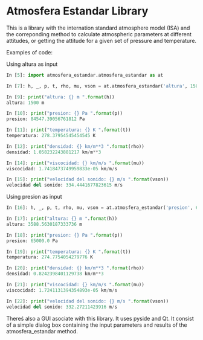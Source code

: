 Atmosfera Estandar Library
================================

This is a library with the internation standard atmosphere model (ISA) and the correponding method 
to calculate atmospheric parameters at different attitudes, or getting the attitude for a given set
of pressure and temperature.

Examples of code:

Using altura as input

```python
In [5]: import atmosfera_estandar.atmosfera_estandar as at

In [7]: h, _, p, t, rho, mu, vson = at.atmosfera_estandar('altura', 1500, deltaT=0)

In [9]: print("altura: {} m ".format(h))
altura: 1500 m

In [10]: print("presion: {} Pa ".format(p))
presion: 84547.39056761812 Pa

In [11]: print("temperatura: {} K ".format(t))
temperatura: 278.37954545454545 K

In [12]: print("densidad: {} km/m**3 ".format(rho))
densidad: 1.058232243881217 km/m**3

In [14]: print("viscocidad: {} km/m/s ".format(mu))
viscocidad: 1.7418473749959833e-05 km/m/s

In [15]: print("velocidad del sonido: {} m/s ".format(vson))
velocidad del sonido: 334.4441677823615 m/s
```

Using presion as input

```python
In [16]: h, _, p, t, rho, mu, vson = at.atmosfera_estandar('presion', 65000.0, deltaT=10)

In [17]: print("altura: {} m ".format(h))
altura: 3588.5630187333736 m

In [18]: print("presion: {} Pa ".format(p))
presion: 65000.0 Pa

In [19]: print("temperatura: {} K ".format(t))
temperatura: 274.7754054279776 K

In [20]: print("densidad: {} km/m**3 ".format(rho))
densidad: 0.8242398401129738 km/m**3

In [21]: print("viscocidad: {} km/m/s ".format(mu))
viscocidad: 1.7241131394354893e-05 km/m/s

In [22]: print("velocidad del sonido: {} m/s ".format(vson))
velocidad del sonido: 332.27211423916 m/s
```

Thereś also a GUI asociate with this library. It uses pyside and Qt. It consist of a simple dialog box containing the input parameters and results of the atmosfera_estandar method.
